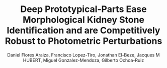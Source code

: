 ---
paperId: 21
author: Daniel Flores Araiza, Francisco Lopez-Tiro, Jonathan El-Beze, Jacques M HUBERT, Miguel Gonzalez-Mendoza, Gilberto Ochoa-Ruiz
publicationauthor: Flores Araiza, D. et al
title: Deep Prototypical-Parts Ease Morphological Kidney Stone Identification and are Competitively Robust to Photometric Perturbations
pdf: Daniel_Flores.pdf
poster: Daniel_Flores.png
alt: --
type: Poster
topic: Medical and Biological Vision, Cell Microscopy
subtopic: "Recognition: Categorization, Detection, Retrieval"
link: https://research.latinxinai.org/papers/neurips/2023/pdf/Daniel_Flores.pdf
conference: cvpr
year: 2023
tags: cvpr-2023-pp
location: Vancouver, Canada
---